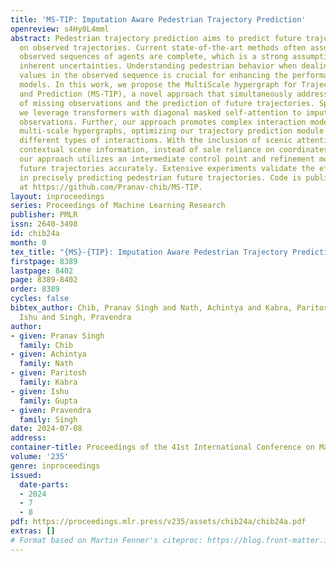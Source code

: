 ```yaml
---
title: 'MS-TIP: Imputation Aware Pedestrian Trajectory Prediction'
openreview: s4Hy0L4mml
abstract: Pedestrian trajectory prediction aims to predict future trajectories based
  on observed trajectories. Current state-of-the-art methods often assume that the
  observed sequences of agents are complete, which is a strong assumption that overlooks
  inherent uncertainties. Understanding pedestrian behavior when dealing with missing
  values in the observed sequence is crucial for enhancing the performance of predictive
  models. In this work, we propose the MultiScale hypergraph for Trajectory Imputation
  and Prediction (MS-TIP), a novel approach that simultaneously addresses the imputation
  of missing observations and the prediction of future trajectories. Specifically,
  we leverage transformers with diagonal masked self-attention to impute incomplete
  observations. Further, our approach promotes complex interaction modeling through
  multi-scale hypergraphs, optimizing our trajectory prediction module to capture
  different types of interactions. With the inclusion of scenic attention, we learn
  contextual scene information, instead of sole reliance on coordinates. Additionally,
  our approach utilizes an intermediate control point and refinement module to infer
  future trajectories accurately. Extensive experiments validate the efficacy of MS-TIP
  in precisely predicting pedestrian future trajectories. Code is publicly available
  at https://github.com/Pranav-chib/MS-TIP.
layout: inproceedings
series: Proceedings of Machine Learning Research
publisher: PMLR
issn: 2640-3498
id: chib24a
month: 0
tex_title: "{MS}-{TIP}: Imputation Aware Pedestrian Trajectory Prediction"
firstpage: 8389
lastpage: 8402
page: 8389-8402
order: 8389
cycles: false
bibtex_author: Chib, Pranav Singh and Nath, Achintya and Kabra, Paritosh and Gupta,
  Ishu and Singh, Pravendra
author:
- given: Pranav Singh
  family: Chib
- given: Achintya
  family: Nath
- given: Paritosh
  family: Kabra
- given: Ishu
  family: Gupta
- given: Pravendra
  family: Singh
date: 2024-07-08
address:
container-title: Proceedings of the 41st International Conference on Machine Learning
volume: '235'
genre: inproceedings
issued:
  date-parts:
  - 2024
  - 7
  - 8
pdf: https://proceedings.mlr.press/v235/assets/chib24a/chib24a.pdf
extras: []
# Format based on Martin Fenner's citeproc: https://blog.front-matter.io/posts/citeproc-yaml-for-bibliographies/
---
```


